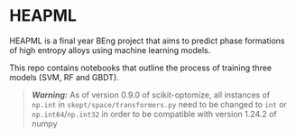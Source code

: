# HEAPML
HEAPML is a final year BEng project that aims to predict phase formations of high entropy alloys using machine learning models.

This repo contains notebooks that outline the process of training three models (SVM, RF and GBDT).

> **_Warning:_** As of version 0.9.0 of scikit-optomize, all instances of `np.int` in `skopt/space/transformers.py` need to be changed to `int` or `np.int64`/`np.int32` in order to be compatible with version 1.24.2 of numpy
